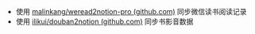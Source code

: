 - 使用 [malinkang/weread2notion-pro (github.com)](https://github.com/malinkang/weread2notion-pro)  同步微信读书阅读记录
- 使用 [ilikui/douban2notion (github.com)](https://github.com/ilikui/douban2notion) 同步书影音数据
